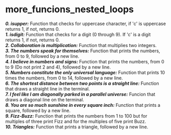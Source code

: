 # more_funcions_nested_loops
***0. isupper:***
	Function that checks for uppercase character, if 'c' is uppercase returns 1, if not, returns 0.
<br>
***1. isdigit:***
	Function that checks for a digit (0 through 9). If 'c' is a digit returns 1, if not, returns 0.
<br>
***2. Collaboration is multiplication:***
	Function that multiplies two integers.
<br>
***3. The numbers speak for themselves:***
	Function that prints the numbers, from 0 to 9, followed by a new line.
<br>
***4. I believe in numbers and signs:***
	Function that prints the numbers, from 0 to 9 (Do not print 2 and 4), followed by a new line.
<br>
***5. Numbers constitute the only universal language:***
	Function that prints 10 times the numbers, from 0 to 14, followed by a new line.
<br>
***6. The shortest distance between two points is a straight line:***
	Function that draws a straight line in the terminal.
<br>
***7. I feel like I am diagonally parked in a parallel universe:***
	Funcion that draws a diagonal line on the terminal.
<br>
***8. You are so much sunshine in every square inch:***
	Function that prints a square, followed by a new line.
<br>
***9. Fizz-Buzz:***
	Function that prints the numbers from 1 to 100 but for multiples of three print Fizz and for the multiples of five print Buzz.
<br>
***10. Triangles:***
	Function that prints a triangle, followed by a new line.

